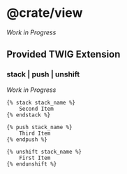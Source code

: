 @crate/view
===========

*Work in Progress*

Provided TWIG Extension
-----------------------

### stack | push | unshift
*Work in Progress*

```twig
{% stack stack_name %}
    Second Item
{% endstack %}

{% push stack_name %}
    Third Item
{% endpush %}

{% unshift stack_name %}
    First Item
{% endunshift %}
```
